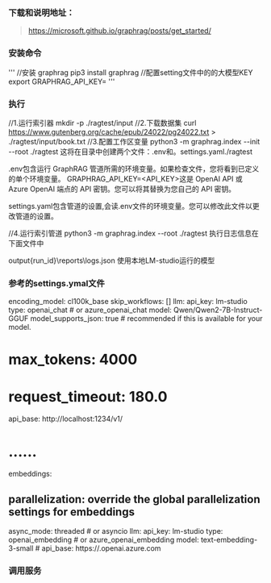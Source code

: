 ### 下载和说明地址：

>https://microsoft.github.io/graphrag/posts/get_started/

### 安装命令
'''
//安装 graphrag
pip3 install graphrag
//配置setting文件中的的大模型KEY
export GRAPHRAG_API_KEY=<CHATGTP-KEY>
'''
### 执行
//1.运行索引器
mkdir -p ./ragtest/input
//2.下载数据集
curl https://www.gutenberg.org/cache/epub/24022/pg24022.txt > ./ragtest/input/book.txt
//3.配置工作区变量
python3 -m graphrag.index --init --root ./ragtest
这将在目录中创建两个文件：.env和。settings.yaml./ragtest

.env包含运行 GraphRAG 管道所需的环境变量。如果检查文件，您将看到已定义的单个环境变量。 GRAPHRAG_API_KEY=<API_KEY>这是 OpenAI API 或 Azure OpenAI 端点的 API 密钥。您可以将其替换为您自己的 API 密钥。

settings.yaml包含管道的设置,会读.env文件的环境变量。您可以修改此文件以更改管道的设置。

//4.运行索引管道
python3 -m graphrag.index --root ./ragtest
执行日志信息在下面文件中

output\{run_id}\reports\logs.json
使用本地LM-studio运行的模型

###  参考的settings.ymal文件

encoding_model: cl100k_base
skip_workflows: []
llm:
  api_key: lm-studio
  type:  openai_chat # or azure_openai_chat
  model: Qwen/Qwen2-7B-Instruct-GGUF
  model_supports_json: true # recommended if this is available for your model.
  # max_tokens: 4000
  # request_timeout: 180.0
  api_base: http://localhost:1234/v1/
  # ......
  
embeddings:
  ## parallelization: override the global parallelization settings for embeddings
  async_mode: threaded # or asyncio
  llm:
    api_key: lm-studio
    type: openai_embedding # or azure_openai_embedding
    model: text-embedding-3-small
    # api_base: https://<instance>.openai.azure.com

### 调用服务


